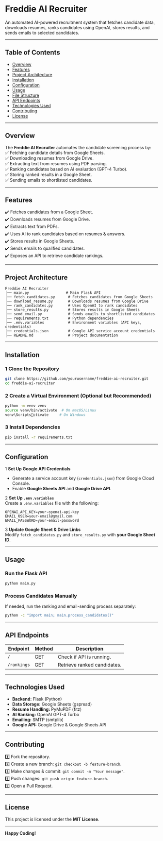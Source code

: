 # **Freddie AI Recruiter**
An automated AI-powered recruitment system that fetches candidate data, downloads resumes, ranks candidates using OpenAI, stores results, and sends emails to selected candidates.

---

## **Table of Contents**
- [Overview](#overview)  
- [Features](#features)  
- [Project Architecture](#project-architecture)  
- [Installation](#installation)  
- [Configuration](#configuration)  
- [Usage](#usage)  
- [File Structure](#file-structure)  
- [API Endpoints](#api-endpoints)  
- [Technologies Used](#technologies-used)  
- [Contributing](#contributing)  
- [License](#license)  

---

## **Overview**
The **Freddie AI Recruiter** automates the candidate screening process by:  
✅ Fetching candidate details from Google Sheets.  
✅ Downloading resumes from Google Drive.  
✅ Extracting text from resumes using PDF parsing.  
✅ Ranking candidates based on AI evaluation (GPT-4 Turbo).  
✅ Storing ranked results in a Google Sheet.  
✅ Sending emails to shortlisted candidates.  

---

## **Features**
✔️ Fetches candidates from a Google Sheet.  
✔️ Downloads resumes from Google Drive.  
✔️ Extracts text from PDFs.  
✔️ Uses AI to rank candidates based on resumes & answers.  
✔️ Stores results in Google Sheets.  
✔️ Sends emails to qualified candidates.  
✔️ Exposes an API to retrieve candidate rankings.  

---

## **Project Architecture**

```
Freddie AI Recruiter
│── main.py                 # Main Flask API
│── fetch_candidates.py      # Fetches candidates from Google Sheets
│── download_resume.py       # Downloads resumes from Google Drive
│── rank_candidates.py       # Uses OpenAI to rank candidates
│── store_results.py         # Stores results in Google Sheets
│── send_email.py            # Sends emails to shortlisted candidates
│── requirements.txt         # Python dependencies
│── .env.variables           # Environment variables (API keys, credentials)
│── credentials.json         # Google API service account credentials
│── README.md                # Project documentation
```

---

## **Installation**

### **1️ Clone the Repository**  
```bash
git clone https://github.com/yourusername/freddie-ai-recruiter.git
cd freddie-ai-recruiter
```

### **2️ Create a Virtual Environment (Optional but Recommended)**  
```bash
python -m venv venv
source venv/bin/activate  # On macOS/Linux
venv\Scriptsctivate     # On Windows
```

### **3️ Install Dependencies**  
```bash
pip install -r requirements.txt
```

---

## **Configuration**

1 **Set Up Google API Credentials**  
- Generate a service account key (`credentials.json`) from Google Cloud Console.  
- Enable **Google Sheets API** and **Google Drive API**.  

2 **Set Up `.env.variables`**  
Create a `.env.variables` file with the following:  
```env
OPENAI_API_KEY=your-openai-api-key
EMAIL_USER=your-email@gmail.com
EMAIL_PASSWORD=your-email-password
```

3 **Update Google Sheet & Drive Links**  
Modify `fetch_candidates.py` and `store_results.py` with **your Google Sheet ID**.  

---

## **Usage**

### **Run the Flask API**  
```bash
python main.py
```

### **Process Candidates Manually**  
If needed, run the ranking and email-sending process separately:  
```bash
python -c "import main; main.process_candidates()"
```

---

## **API Endpoints**

| Endpoint        | Method | Description |
|---------------|--------|-------------|
| `/`           | GET    | Check if API is running. |
| `/rankings`   | GET    | Retrieve ranked candidates. |

---

## **Technologies Used**
- **Backend:** Flask (Python)  
- **Data Storage:** Google Sheets (gspread)  
- **Resume Handling:** PyMuPDF (fitz)  
- **AI Ranking:** OpenAI GPT-4 Turbo  
- **Emailing:** SMTP (smtplib)  
- **Google API:** Google Drive & Google Sheets API  

---

## **Contributing**
1️⃣ Fork the repository.  
2️⃣ Create a new branch: `git checkout -b feature-branch`.  
3️⃣ Make changes & commit: `git commit -m "Your message"`.  
4️⃣ Push changes: `git push origin feature-branch`.  
5️⃣ Open a Pull Request.  

---

## **License**  
This project is licensed under the **MIT License**.  

---
**Happy Coding!** 
